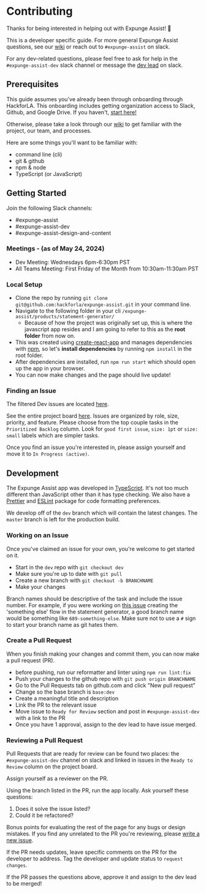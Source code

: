 # Contributing

Thanks for being interested in helping out with Expunge Assist! 🎉

This is a developer specific guide. For more general Expunge Assist questions, see our [wiki](https://github.com/hackforla/expunge-assist/wiki) or reach out to `#expunge-assist` on slack.

For any dev-related questions, please feel free to ask for help in the `#expunge-assist-dev` slack channel or message the [dev lead](https://github.com/hackforla/expunge-assist/wiki/The-Current-Team) on slack.

## Prerequisites

This guide assumes you've already been through onboarding through HackforLA. This onboarding includes getting organization access to Slack, Github, and Google Drive. If you haven't, [start here!](https://www.hackforla.org/getting-started)

Otherwise, please take a look through our [wiki](https://github.com/hackforla/expunge-assist/wiki) to get familiar with the project, our team, and processes.

Here are some things you'll want to be familiar with:

- command line (cli)
- git & github
- npm & node
- TypeScript (or JavaScript)

## Getting Started

Join the following Slack channels:

- #expunge-assist
- #expunge-assist-dev
- #expunge-assist-design-and-content

### Meetings - (as of May 24, 2024)

- Dev Meeting: Wednesdays 6pm-6:30pm PST
- All Teams Meeting: First Friday of the Month from 10:30am-11:30am PST

### Local Setup

- Clone the repo by running `git clone git@github.com:hackforla/expunge-assist.git` in your command line.
- Navigate to the following folder in your cli `/expunge-assist/products/statement-generator/`
  - Because of how the project was originally set up, this is where the javascript app resides and I am going to refer to this as the **root folder** from now on.
- This was created using [create-react-app](https://create-react-app.dev/) and manages dependencies with [npm](https://www.npmjs.com/), so let's **install dependencies** by running `npm install` in the root folder.
- After dependencies are installed, run `npm run start` which should open up the app in your browser.
- You can now make changes and the page should live update!

### Finding an Issue

The filtered Dev issues are located [here](https://github.com/hackforla/expunge-assist/projects/1?card_filter_query=label%3A%22role%3A+development%22).

See the entire project board [here](https://github.com/hackforla/expunge-assist/projects/1). Issues are organized by role, size, priority, and feature. Please choose from the top couple tasks in the `Prioritized Backlog` column. Look for `good first issue`, `size: 1pt` or `size: small` labels which are simpler tasks.

Once you find an issue you're interested in, please assign yourself and move it to `In Progress (active)`.

## Development

The Expunge Assist app was developed in [TypeScript](https://www.typescriptlang.org/). It's not too much different than JavaScript other than it has type checking. We also have a [Prettier](https://prettier.io/) and [ESLint](https://eslint.org/) package for code formatting preferences.

We develop off of the `dev` branch which will contain the latest changes. The `master` branch is left for the production build.

### Working on an Issue

Once you've claimed an issue for your own, you're welcome to get started on it.

- Start in the `dev` repo with `git checkout dev`
- Make sure you're up to date with `git pull`
- Create a new branch with `git checkout -b BRANCHNAME`
- Make your changes

Branch names should be descriptive of the task and include the issue number. For example, if you were working on [this issue](https://github.com/hackforla/expunge-assist/issues/698) creating the 'something else' flow in the statement generator, a good branch name would be something like `689-something-else`. Make sure not to use a `#` sign to start your branch name as git hates them.

### Create a Pull Request

When you finish making your changes and commit them, you can now make a pull request (PR).

- before pushing, run our reformatter and linter using `npm run lint:fix`
- Push your changes to the github repo with `git push origin BRANCHNAME`
- Go to the Pull Requests tab on github.com and click "New pull request"
- Change so the base branch is `base:dev`
- Create a meaningful title and description
- Link the PR to the relevant issue
- Move issue to `Ready for Review` section and post in `#expunge-assist-dev` with a link to the PR
- Once you have 1 approval, assign to the dev lead to have issue merged.

### Reviewing a Pull Request

Pull Requests that are ready for review can be found two places: the `#expunge-assist-dev` channel on slack and linked in issues in the `Ready to Review` column on the project board.

Assign yourself as a reviewer on the PR.

Using the branch listed in the PR, run the app locally. Ask yourself these questions:

1. Does it solve the issue listed?
2. Could it be refactored?

Bonus points for evaluating the rest of the page for any bugs or design mistakes. If you find any unrelated to the PR you're reviewing, please [write a new issue](https://github.com/hackforla/expunge-assist/issues/new?assignees=&labels=&projects=&template=blank-issue.md&title=).

If the PR needs updates, leave specific comments on the PR for the developer to address. Tag the developer and update status to `request changes`.

If the PR passes the questions above, approve it and assign to the dev lead to be merged!
